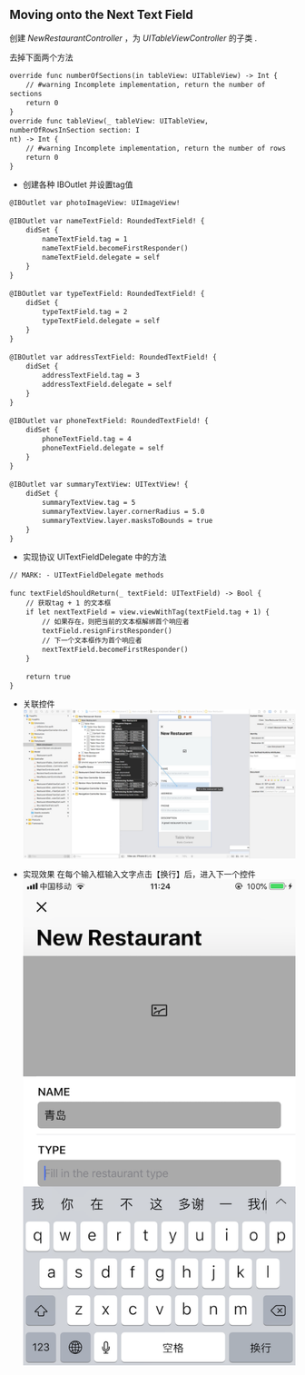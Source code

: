 



## Moving onto the Next Text Field

创建 *NewRestaurantController* ，为 *UITableViewController* 的子类 .

去掉下面两个方法
```
override func numberOfSections(in tableView: UITableView) -> Int {
	// #warning Incomplete implementation, return the number of sections
	return 0
}
override func tableView(_ tableView: UITableView, numberOfRowsInSection section: I
nt) -> Int {
	// #warning Incomplete implementation, return the number of rows
	return 0
}
```

- 创建各种 IBOutlet 并设置tag值
```
@IBOutlet var photoImageView: UIImageView!
    
@IBOutlet var nameTextField: RoundedTextField! {
    didSet {
        nameTextField.tag = 1
        nameTextField.becomeFirstResponder()
        nameTextField.delegate = self
    }
}
    
@IBOutlet var typeTextField: RoundedTextField! {
    didSet {
        typeTextField.tag = 2
        typeTextField.delegate = self
    }
}
    
@IBOutlet var addressTextField: RoundedTextField! {
    didSet {
        addressTextField.tag = 3
        addressTextField.delegate = self
    }
}
    
@IBOutlet var phoneTextField: RoundedTextField! {
    didSet {
        phoneTextField.tag = 4
        phoneTextField.delegate = self
    }
}
    
@IBOutlet var summaryTextView: UITextView! {
    didSet {
        summaryTextView.tag = 5
        summaryTextView.layer.cornerRadius = 5.0
        summaryTextView.layer.masksToBounds = true
    }
}
```

- 实现协议 UITextFieldDelegate 中的方法  
```  
// MARK: - UITextFieldDelegate methods

func textFieldShouldReturn(_ textField: UITextField) -> Bool {
    // 获取tag + 1 的文本框
    if let nextTextField = view.viewWithTag(textField.tag + 1) {
        // 如果存在，则把当前的文本框解绑首个响应者
        textField.resignFirstResponder()
        // 下一个文本框作为首个响应者
        nextTextField.becomeFirstResponder()
    }
    
    return true
}  
```

- 关联控件
![](snapshot/180301.jpg)  

- 实现效果
在每个输入框输入文字点击【换行】后，进入下一个控件      
![](snapshot/180302.png)  